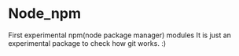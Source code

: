 # Node_npm
First experimental npm(node package manager) modules
It is just an experimental package to check how git works. :)
